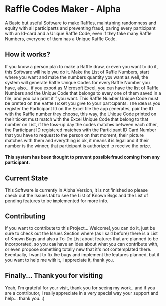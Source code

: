 # Raffle Codes Maker - Alpha
A Basic but useful Software to make Raffles, maintaining randomness and equity with all participants and preventing fraud, pairing every participant with an Id-card and a Unique Raffle Code, even if they take many Raffle Numbers, everyone of them has a Unique Raffle Code.

## How it works?
If you know a person plan to make a Raffle draw, or even you want to do it, this Software will help you do it.
Make the List of Raffle Numbers, start where you want and make the numbers quantity you want as well, the system will generate Raffle Unique Codes for every Raffle Number you have, also... if you export as Microsoft Excel, you can have the list of Raffle Numbers and the Unique Code that belongs to every one of them saved in a file, and you can print it if you want. This Raffle Number Unique Code must be printed on the Raffle Ticket you give to your participants. The idea is you register the Participant ID on the Excel file the app generates, pair the ID with the Raffle number they choose, this way, the Unique Code printed on their ticket must match with the Excel Unique Code that belong to that number on List, if the toss-up day the codes matches between each other, the Participant ID registered matches with the Participant ID Card Number that you have to request to the person on that moment, their picture matches with them and everything is ok, it means it is legal and if their number is the winner, that participant is authorized to receive the prize. 

#### This system has been thought to prevent possible fraud coming from any participant.

## Current State
This Software is currently in Alpha Version, it is not finished so please check out the Issues tab to see the List of Known Bugs and the List of pending features to be implemented for more info.

## Contributing
If you want to contribute to this Project... Welcome!, you can do it, just be sure to check out the Issues Section where (as I said before) there is a List of Known Bugs and also a To-Do List about features that are planned to be incorporated, so you can have an idea about what you can contribute with, or even propose something totally new that it's not contemplated there. Eventually, I want to fix the bugs and implement the features planned, but if you want to help me with it, I appreciate it, thank you.

## Finally... Thank you for visiting
Yeah, I'm grateful for your visit, thank you for seeing my work.. and if you are a contributor, I really appreciate in a very special way your support and help... thank you. :)
